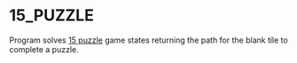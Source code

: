 # 15_PUZZLE

Program solves [15 puzzle](https://en.wikipedia.org/wiki/15_puzzle) game states returning the path for the blank tile to complete a puzzle.
